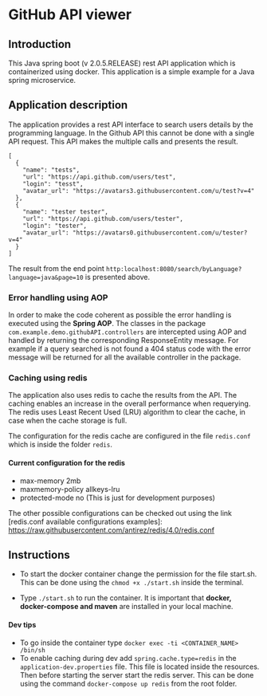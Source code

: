 # GitHub API viewer
## Introduction 
This Java spring boot (v 2.0.5.RELEASE) rest API application which is containerized
using docker. This application is a simple example for a Java
spring microservice. 

## Application description 
The application provides a rest API interface to search 
users details by the programming language. In the Github API
this cannot be done with a single API request. This API makes
the multiple calls and presents the result.

```
[
  {
    "name": "tests",
    "url": "https://api.github.com/users/test",
    "login": "tesst",
    "avatar_url": "https://avatars3.githubusercontent.com/u/test?v=4"
  },
  {
    "name": "tester tester",
    "url": "https://api.github.com/users/tester",
    "login": "tester",
    "avatar_url": "https://avatars0.githubusercontent.com/u/tester?v=4"
  }
]
```
The result from the end point `http:localhost:8080/search/byLanguage?language=java&page=10`
is presented above. 

### Error handling using AOP
In order to make the code coherent as possible the error handling is executed
using the **Spring AOP**. The classes in the package ` com.example.demo.githubAPI.controllers`
are intercepted using AOP and handled by returning the corresponding ResponseEntity
message. For example if a query searched is not found a 404 status code with
the error message will be returned for all the available controller in the package.
 
### Caching using redis
The application also uses redis to cache the results from the API.
The caching enables an increase in the overall performance when 
requerying. The redis uses Least Recent Used (LRU) algorithm to clear
the cache, in case when the cache storage is full.

The configuration for the redis cache are configured in the file
`redis.conf` which is inside the folder `redis`. 

#### Current configuration for the redis 
* max-memory 2mb
* maxmemory-policy allkeys-lru
* protected-mode no (This is just for development purposes)

The other possible configurations can be checked out using the
link [redis.conf available configurations examples]: 
https://raw.githubusercontent.com/antirez/redis/4.0/redis.conf

 
  
## Instructions
* To start the docker container change the permission for the 
file start.sh. This can be done using the `chmod +x ./start.sh`
inside the terminal. 

* Type `./start.sh` to run the container. It is important that
**docker, docker-compose and maven** are installed in your local machine.

#### Dev tips
* To go inside the container type `docker exec -ti <CONTAINER_NAME> /bin/sh`
* To enable caching during dev add `spring.cache.type=redis` in the `application-dev.properties`
file. This file is located inside the resources. Then before starting the server
start the redis server. This can be done using the command `docker-compose up redis` 
from the root folder. 